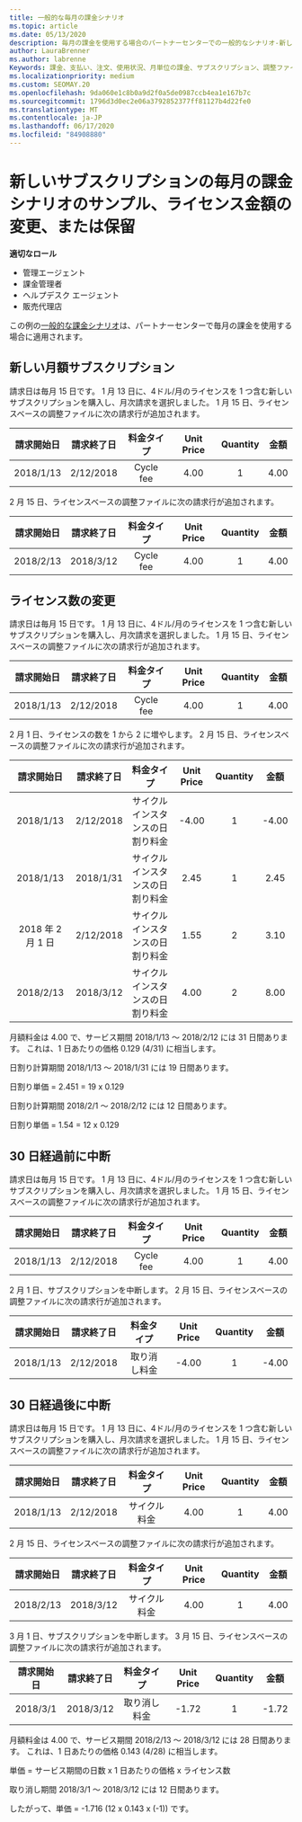 ```yaml
---
title: 一般的な毎月の課金シナリオ
ms.topic: article
ms.date: 05/13/2020
description: 毎月の課金を使用する場合のパートナーセンターでの一般的なシナリオ-新しいサブスクリプションの追加、ライセンス数の変更、サブスクリプションの中断などが含まれます。
author: LauraBrenner
ms.author: labrenne
Keywords: 課金、支払い、注文、使用状況、月単位の課金、サブスクリプション、調整ファイル
ms.localizationpriority: medium
ms.custom: SEOMAY.20
ms.openlocfilehash: 9da060e1c8b0a9d2f0a5de0987ccb4ea1e167b7c
ms.sourcegitcommit: 1796d3d0ec2e06a3792852377ff81127b4d22fe0
ms.translationtype: MT
ms.contentlocale: ja-JP
ms.lasthandoff: 06/17/2020
ms.locfileid: "84908880"
---
```

# <a name="sample-monthly-billing-scenarios-for-new-subscriptions-changing-license-amounts-or-suspensions"></a>新しいサブスクリプションの毎月の課金シナリオのサンプル、ライセンス金額の変更、または保留

**適切なロール**

- 管理エージェント
- 課金管理者
- ヘルプデスク エージェント
- 販売代理店

この例の[一般的な課金シナリオ](common-billing-scenarios.md)は、パートナーセンターで毎月の課金を使用する場合に適用されます。

## <a name="new-monthly-subscription"></a>新しい月額サブスクリプション

請求日は毎月 15 日です。 1 月 13 日に、4ドル/月のライセンスを 1 つ含む新しいサブスクリプションを購入し、月次請求を選択しました。 1 月 15 日、ライセンスベースの調整ファイルに次の請求行が追加されます。

|請求開始日 |請求終了日 |料金タイプ |Unit Price |Quantity |金額 |
|       :---:      |    :---:       | :---:      |:---:      |:---:    |:---:  |
|2018/1/13         |2/12/2018    |Cycle fee   |4.00       |1        |4.00 |

2 月 15 日、ライセンスベースの調整ファイルに次の請求行が追加されます。

|請求開始日 |請求終了日 |料金タイプ |Unit Price |Quantity |金額 |
|       :---:      |    :---:       | :---:      |:---:      |:---:    |:---:  |
|2018/2/13         |2018/3/12    |Cycle fee   |4.00       |1        |4.00 |

## <a name="change-license-quantity"></a>ライセンス数の変更

請求日は毎月 15 日です。 1 月 13 日に、4ドル/月のライセンスを 1 つ含む新しいサブスクリプションを購入し、月次請求を選択しました。 1 月 15 日、ライセンスベースの調整ファイルに次の請求行が追加されます。

|請求開始日 |請求終了日 |料金タイプ |Unit Price |Quantity |金額 |
|       :---:      |    :---:       | :---:      |:---:      |:---:    |:---:  |
|2018/1/13         |2/12/2018    |Cycle fee   |4.00       |1        |4.00    |

2 月 1 日、ライセンスの数を 1 から 2 に増やします。 2 月 15 日、ライセンスベースの調整ファイルに次の請求行が追加されます。

|請求開始日 |請求終了日 |料金タイプ |Unit Price |Quantity |金額 |
|       :---:      |    :---:       | :---:      |:---:      |:---:    |:---:  |
| 2018/1/13        |2/12/2018    |サイクル インスタンスの日割り料金   |-4.00       |1        |-4.00   |
|2018/1/13         |2018/1/31    | サイクル インスタンスの日割り料金   |2.45       |1        |2.45    |
|2018 年 2 月 1 日         |2/12/2018    | サイクル インスタンスの日割り料金   |1.55       |2        |3.10    |
|2018/2/13         |2018/3/12    | サイクル インスタンスの日割り料金   |4.00       |2        |8.00    |

月額料金は 4.00 で、サービス期間 2018/1/13 ～ 2018/2/12 には 31 日間あります。 これは、1 日あたりの価格 0.129 (4/31) に相当します。

日割り計算期間 2018/1/13 ～ 2018/1/31 には 19 日間あります。

日割り単価 = 2.451 = 19 x 0.129

日割り計算期間 2018/2/1 ～ 2018/2/12 には 12 日間あります。

日割り単価 = 1.54 = 12 x 0.129

## <a name="suspend-before-30-days"></a>30 日経過前に中断

請求日は毎月 15 日です。 1 月 13 日に、4ドル/月のライセンスを 1 つ含む新しいサブスクリプションを購入し、月次請求を選択しました。 1 月 15 日、ライセンスベースの調整ファイルに次の請求行が追加されます。

|請求開始日 |請求終了日 |料金タイプ |Unit Price |Quantity |金額 |
|       :---:      |    :---:       | :---:      |:---:      |:---:    |:---:  |
|2018/1/13         |2/12/2018    |Cycle fee   |4.00       |1        |4.00    |

2 月 1 日、サブスクリプションを中断します。 2 月 15 日、ライセンスベースの調整ファイルに次の請求行が追加されます。

|請求開始日 |請求終了日 |料金タイプ |Unit Price |Quantity |金額 |
|       :---:      |    :---:       | :---:      |:---:      |:---:    |:---:  |
2018/1/13|2/12/2018|取り消し料金|-4.00|1|-4.00

## <a name="suspend-after-30-days"></a>30 日経過後に中断

請求日は毎月 15 日です。 1 月 13 日に、4ドル/月のライセンスを 1 つ含む新しいサブスクリプションを購入し、月次請求を選択しました。 1 月 15 日、ライセンスベースの調整ファイルに次の請求行が追加されます。

|請求開始日 |請求終了日 |料金タイプ |Unit Price |Quantity |金額 |
|       :---:      |    :---:       | :---:      |:---:      |:---:    |:---:  |
2018/1/13|2/12/2018|サイクル料金|4.00|1|4.00

2 月 15 日、ライセンスベースの調整ファイルに次の請求行が追加されます。

|請求開始日 |請求終了日 |料金タイプ |Unit Price |Quantity |金額 |
|       :---:      |    :---:       | :---:      |:---:      |:---:    |:---:  |
2018/2/13|2018/3/12|サイクル料金|4.00|1|4.00

3 月 1 日、サブスクリプションを中断します。 3 月 15 日、ライセンスベースの調整ファイルに次の請求行が追加されます。

|請求開始日 |請求終了日 |料金タイプ |Unit Price |Quantity |金額 |
|       :---:      |    :---:       | :---:      |:---:      |:---:    |:---:  |
2018/3/1|2018/3/12|取り消し料金|-1.72|1|-1.72

月額料金は 4.00 で、サービス期間 2018/2/13 ～ 2018/3/12 には 28 日間あります。 これは、1 日あたりの価格 0.143 (4/28) に相当します。

単価 = サービス期間の日数 x 1 日あたりの価格 x ライセンス数

取り消し期間 2018/3/1 ～ 2018/3/12 には 12 日間あります。

したがって、単価 = -1.716 (12 x 0.143 x (-1)) です。
